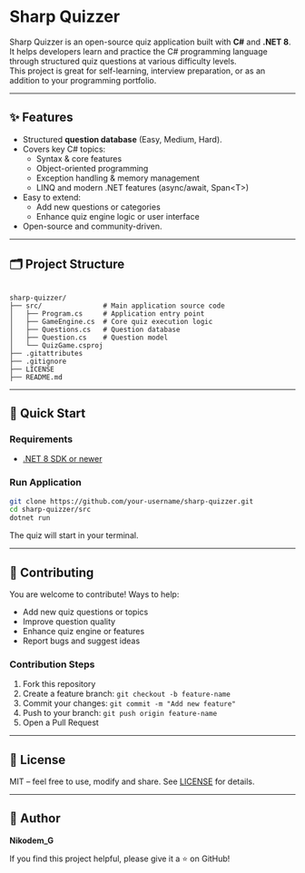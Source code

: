 # Sharp Quizzer

Sharp Quizzer is an open-source quiz application built with **C#** and **.NET 8**.  
It helps developers learn and practice the C# programming language through structured quiz questions at various difficulty levels.  
This project is great for self-learning, interview preparation, or as an addition to your programming portfolio.

---

## ✨ Features
- Structured **question database** (Easy, Medium, Hard).
- Covers key C# topics:
  - Syntax & core features
  - Object-oriented programming
  - Exception handling & memory management
  - LINQ and modern .NET features (async/await, Span\<T>)
- Easy to extend:
  - Add new questions or categories
  - Enhance quiz engine logic or user interface
- Open-source and community-driven.

---

## 🗂️ Project Structure
```

sharp-quizzer/
├── src/               # Main application source code
│   ├── Program.cs     # Application entry point
│   ├── GameEngine.cs  # Core quiz execution logic
│   ├── Questions.cs   # Question database
│   ├── Question.cs    # Question model
│   └── QuizGame.csproj
├── .gitattributes
├── .gitignore
├── LICENSE
├── README.md

````

---

## 🚀 Quick Start
### Requirements
- [.NET 8 SDK or newer](https://dotnet.microsoft.com/download)

### Run Application
```bash
git clone https://github.com/your-username/sharp-quizzer.git
cd sharp-quizzer/src
dotnet run
````

The quiz will start in your terminal.

---

## 🤝 Contributing

You are welcome to contribute!
Ways to help:

* Add new quiz questions or topics
* Improve question quality
* Enhance quiz engine or features
* Report bugs and suggest ideas

### Contribution Steps

1. Fork this repository
2. Create a feature branch: `git checkout -b feature-name`
3. Commit your changes: `git commit -m "Add new feature"`
4. Push to your branch: `git push origin feature-name`
5. Open a Pull Request

---

## 📝 License

MIT – feel free to use, modify and share.
See [LICENSE](LICENSE) for details.

---

## 👤 Author

**Nikodem_G** 

If you find this project helpful, please give it a ⭐ on GitHub!
